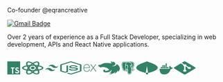 Co-founder @eqrancreative

[![Gmail Badge](https://img.shields.io/badge/-barcelosm1996@gmail.com-328267?style=flat-square&logo=Gmail&logoColor=white&link=mailto:barcelosm1996@gmail.com)](mailto:barcelosm1996@gmail.com)

Over 2 years of experience as a Full Stack Developer, specializing in web development, APIs and React Native applications.

<br/>

<div>
    <img src="./icons/typescript.svg" height="30" width="30"/>
    <img src="./icons/react.svg" height="30" width="50"/>
    <img src="./icons/tailwind.svg" height="30" width="30"/>
    <img src="./icons/nodejs.svg" height="30" width="50"/>
    <img src="./icons/express.svg" height="30" width="30"/>
    <img src="./icons/nestjs.svg" height="30" width="50"/>
    <img src="./icons/postgres.svg" height="30" width="30"/>
    <img src="./icons/mongodb.svg" height="30" width="50"/>
    <img src="./icons/docker.svg" height="25" width="30"/>
    <img src="./icons/git.svg" height="30" width="50"/>
</div>